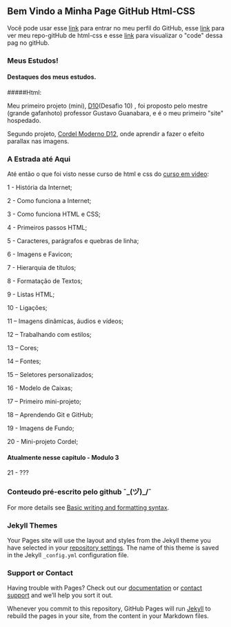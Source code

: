 ## Bem Vindo a Minha Page GitHub Html-CSS

Você pode usar esse [link](https://github.com/MichelNsouza) para entrar no meu perfil do GitHub, esse [link](https://github.com/MichelNsouza/html-css) para ver meu repo-gitHub de html-css e esse [link](https://github.com/MichelNsouza/html-css/edit/gh-pages/index.md) para visualizar o "code" dessa pag no gitHub.

### Meus Estudos!
#### Destaques dos meus estudos.

#####Html:

Meu primeiro projeto (mini), [D10](https://michelnsouza.github.io/projeto-android/)(Desafio 10) , foi proposto pelo mestre (grande gafanhoto) professor Gustavo Guanabara, e é o meu primeiro "site" hospedado.

Segundo projeto, [Cordel Moderno D12](https://michelnsouza.github.io/projeto-cordel/), onde aprendir a fazer o efeito parallax nas imagens.


### A Estrada até Aqui

Até então o que foi visto nesse curso de html e css do [curso em video](https://www.cursoemvideo.com/):

1 - História da Internet;

2 - Como funciona a Internet;

3 - Como funciona HTML e CSS;

4 -  Primeiros passos HTML;

5 - Caracteres, parágrafos e quebras de linha;

6 -  Imagens e Favicon;

7 - Hierarquia de títulos;

8 - Formatação de Textos;

9 -  Listas HTML;

10 - Ligações;

11 – Imagens dinâmicas, áudios e vídeos;

12 – Trabalhando com estilos;

13 – Cores;

14 – Fontes;

15 – Seletores personalizados;

16 - Modelo de Caixas;

17 – Primeiro mini-projeto;

18 – Aprendendo Git e GitHub;

19 - Imagens de Fundo;

20 - Mini-projeto Cordel;

#### Atualmente nesse capitulo - Modulo 3

21 - ???









### Conteudo pré-escrito pelo github ¯\_(ヅ)_/¯

For more details see [Basic writing and formatting syntax](https://docs.github.com/en/github/writing-on-github/getting-started-with-writing-and-formatting-on-github/basic-writing-and-formatting-syntax).

### Jekyll Themes

Your Pages site will use the layout and styles from the Jekyll theme you have selected in your [repository settings](https://github.com/MichelNsouza/html-css/settings/pages). The name of this theme is saved in the Jekyll `_config.yml` configuration file.

### Support or Contact

Having trouble with Pages? Check out our [documentation](https://docs.github.com/categories/github-pages-basics/) or [contact support](https://support.github.com/contact) and we’ll help you sort it out.

Whenever you commit to this repository, GitHub Pages will run [Jekyll](https://jekyllrb.com/) to rebuild the pages in your site, from the content in your Markdown files.

